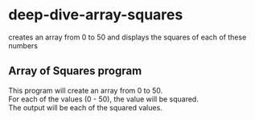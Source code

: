 # deep-dive-array-squares
creates an array from 0 to 50 and displays the squares of each of these numbers

## Array of Squares program

This program will create an array from 0 to 50.  
For each of the values (0 - 50), the value will be squared.  
The output will be each of the squared values.  
